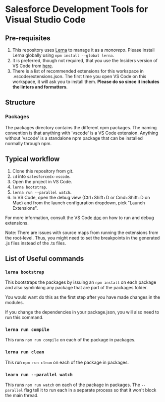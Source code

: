 # Salesforce Development Tools for Visual Studio Code

## Pre-requisites

1. This repository uses [Lerna](https://lernajs.io/) to manage it as a
   _monorepo_.  Please install Lerna globally using `npm install
--global lerna`.
1. It is preferred, though not required, that you use the Insiders
   version of VS Code from
[here](https://code.visualstudio.com/insiders).
1. There is a list of recommended extensions for this workspace in
   .vscode/extensions.json. The first time you open VS Code on this
workspace, it will ask you to install them. **Please do so since it
includes the linters and formatters**.

## Structure

### Packages

The packages directory contains the different npm packages. The naming
convention is that anything with 'vscode' is a VS Code extension.
Anything without 'vscode' is a standalone npm package that can be
installed normally through npm.

## Typical workflow

1. Clone this repository from git.
1. `cd` into `salesforcedx-vscode`.
1. Open the project in VS Code.
1. `lerna bootstrap`.
1. `lerna run --parallel watch`.
1. In VS Code, open the debug view (Ctrl+Shift+D or Cmd+Shift+D on Mac)
   and from the launch configuration dropdown, pick "Launch Extensions".

For more information, consult the VS Code
[doc](https://code.visualstudio.com/docs/extensions/debugging-extensions)
on how to run and debug extensions.

Note: There are issues with source maps from running the extensions from
the root-level. Thus, you might need to set the breakpoints in the
generated .js files instead of the .ts files.

## List of Useful commands

### `lerna bootstrap`

This bootstraps the packages by issuing an `npm install` on each package
and also symlinking any package that are part of the packages folder.

You would want do this as the first step after you have made changes in
the modules.

If you change the dependencies in your package.json, you will also need
to run this command.

### `lerna run compile`

This runs `npm run compile` on each of the package in packages.

### `lerna run clean`

This run `npm run clean` on each of the package in packages.

### `learn run --parallel watch`

This runs `npm run watch` on each of the package in packages. The
`--parallel` flag tell it to run each in a separate process so that it
won't block the main thread.

